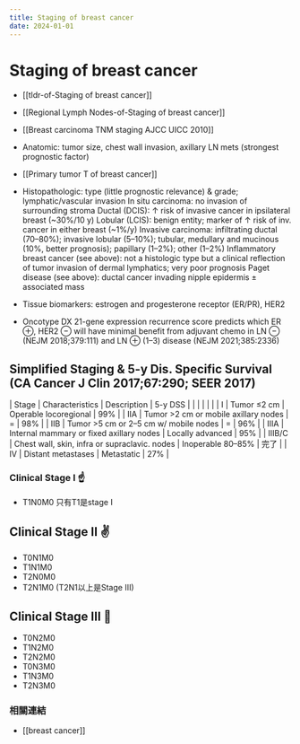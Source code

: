 ```yaml
---
title: Staging of breast cancer
date: 2024-01-01
---
```

# Staging of breast cancer

- [[tldr-of-Staging of breast cancer]]
- [[Regional Lymph Nodes-of-Staging of breast cancer]]
- [[Breast carcinoma TNM staging AJCC UICC 2010]]

- Anatomic: tumor size, chest wall invasion, axillary LN mets (strongest prognostic factor)
- [[Primary tumor T of breast cancer]]
- Histopathologic: type (little prognostic relevance) & grade; lymphatic/vascular invasion
    In situ carcinoma: no invasion of surrounding stroma
    Ductal (DCIS): ↑ risk of invasive cancer in ipsilateral breast (~30%/10 y)
    Lobular (LCIS): benign entity; marker of ↑ risk of inv. cancer in either breast (~1%/y)
    Invasive carcinoma: infiltrating ductal (70–80%); invasive lobular (5–10%); tubular, medullary and mucinous (10%, better prognosis); papillary (1–2%); other (1–2%)
    Inflammatory breast cancer (see above): not a histologic type but a clinical reflection of tumor invasion of dermal lymphatics; very poor prognosis
    Paget disease (see above): ductal cancer invading nipple epidermis ± associated mass
- Tissue biomarkers: estrogen and progesterone receptor (ER/PR), HER2
- Oncotype DX 21-gene expression recurrence score predicts which ER ⊕, HER2 ⊖ will have minimal benefit from adjuvant chemo in LN ⊖ (NEJM 2018;379:111) and LN ⊕ (1–3) disease (NEJM 2021;385:2336)

## Simplified Staging & 5-y Dis. Specific Survival (CA Cancer J Clin 2017;67:290; SEER 2017)

| Stage  | Characteristics                               | Description           | 5-y DSS |
|        |                                               |                       |         |
| I      | Tumor       ≤2 cm                             | Operable locoregional | 99%     |
| IIA    | Tumor >2 cm or mobile axillary nodes          | =                     | 98%     |
| IIB    | Tumor >5 cm or 2–5 cm w/ mobile nodes         | =                     | 96%     |
| IIIA   | Internal mammary or fixed axillary nodes      | Locally advanced      | 95%     |
| IIIB/C | Chest wall, skin, infra or supraclavic. nodes | Inoperable 80–85%     | 完了    |
| IV     | Distant metastases                            | Metastatic            | 27%     |

### Clinical Stage I ☝️

- T1N0M0 只有T1是stage I

## Clinical Stage II ✌️

- T0N1M0
- T1N1M0
- T2N0M0
- T2N1M0 (T2N1以上是Stage III)

## Clinical Stage III 🤟

- T0N2M0
- T1N2M0
- T2N2M0
- T0N3M0
- T1N3M0
- T2N3M0

### 相關連結

- [[breast cancer]]
